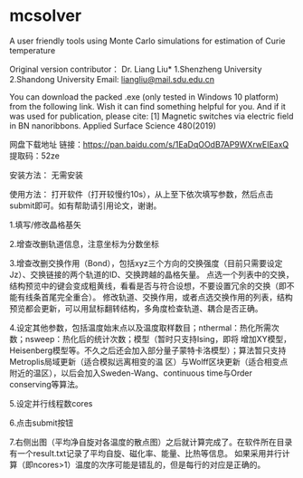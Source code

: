 # mcsolver
A user friendly tools using Monte Carlo simulations for estimation of Curie temperature

Original version contributor： Dr. Liang Liu* 1.Shenzheng University 2.Shandong University
Email: liangliu@mail.sdu.edu.cn

You can download the packed .exe (only tested in Windows 10 platform) from the following link. Wish it can find something helpful for you. And if it was used for publication, please cite:
[1] Magnetic switches via electric field in BN nanoribbons. Applied Surface Science 480(2019)

网盘下载地址
链接：https://pan.baidu.com/s/1EaDqOOdB7AP9WXrwEIEaxQ
提取码：52ze

安装方法：
无需安装

使用方法：
打开软件（打开较慢约10s），从上至下依次填写参数，然后点击submit即可。如有帮助请引用论文，谢谢。

1.填写/修改晶格基矢

2.增查改删轨道信息，注意坐标为分数坐标

3.增查改删交换作用（Bond），包括xyz三个方向的交换强度（目前只需要设定Jz）、交换链接的两个轨道的ID、交换跨越的晶格矢量。
   点选一个列表中的交换，结构预览中的键会变成粗黄线，看看是否与符合设想，不要设置冗余的交换（即不能有线条首尾完全重合）。
   修改轨道、交换作用，或者点选交换作用的列表，结构预览都会更新，可以用鼠标翻转结构，多角度检查轨道、耦合是否正确。

4.设定其他参数，包括温度始末点以及温度取样数目；nthermal：热化所需次数；nsweep：热化后的统计次数；模型（暂时只支持Ising，即将
   增加XY模型，Heisenberg模型等。不久之后还会加入部分量子蒙特卡洛模型）；算法暂只支持Metroplis局域更新（适合模拟远离相变的温
   区）与Wolff区块更新（适合相变点附近的温区），以后会加入Sweden-Wang、continuous time与Order conserving等算法。

5.设定并行线程数cores

6.点击submit按钮

7.右侧出图（平均净自旋对各温度的散点图）之后就计算完成了。在软件所在目录有一个result.txt记录了平均自旋、磁化率、能量、比热等信息。
   如果采用并行计算（即ncores>1）温度的次序可能是错乱的，但是每行的对应是正确的。
